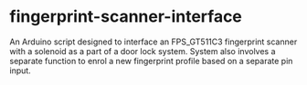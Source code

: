 # fingerprint-scanner-interface
An Arduino script designed to interface an FPS_GT511C3 fingerprint scanner with a solenoid as a part of a door lock system. System also involves a separate function to enrol a new fingerprint profile based on a separate pin input.
